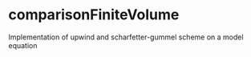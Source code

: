 # comparisonFiniteVolume
Implementation of upwind and scharfetter-gummel scheme on a model equation

